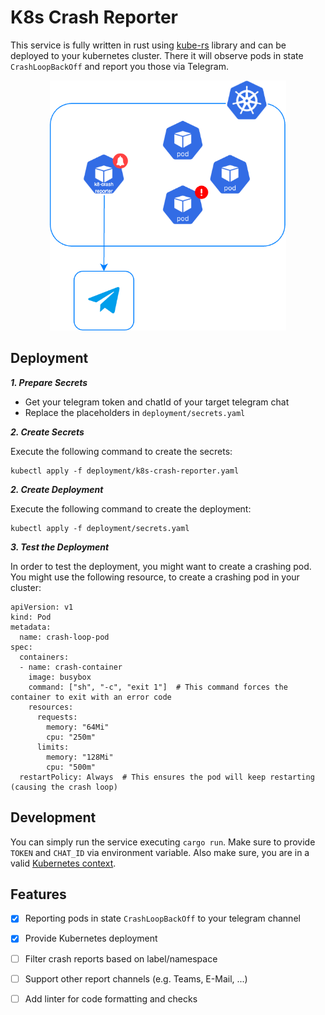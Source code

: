 
# K8s Crash Reporter

This service is fully written in rust using [kube-rs](https://kube.rs/) library and can be deployed to your 
kubernetes cluster. There it will observe pods in state ```CrashLoopBackOff```
and report you those via Telegram.

<p align="center">
<img src="/assets/architecture.png" height="400" alt=""/>
</p>

## Deployment

***1. Prepare Secrets***

- Get your telegram token and chatId of your target telegram chat
- Replace the placeholders in ```deployment/secrets.yaml```

***2. Create Secrets***

Execute the following command to create the secrets:

```
kubectl apply -f deployment/k8s-crash-reporter.yaml
```


***2. Create Deployment***

Execute the following command to create the deployment:

```
kubectl apply -f deployment/secrets.yaml
```

***3. Test the Deployment***

In order to test the deployment, you might want to create a crashing pod. 
You might use the following resource, to create a crashing pod in your cluster:

```
apiVersion: v1
kind: Pod
metadata:
  name: crash-loop-pod
spec:
  containers:
  - name: crash-container
    image: busybox
    command: ["sh", "-c", "exit 1"]  # This command forces the container to exit with an error code
    resources:
      requests:
        memory: "64Mi"
        cpu: "250m"
      limits:
        memory: "128Mi"
        cpu: "500m"
  restartPolicy: Always  # This ensures the pod will keep restarting (causing the crash loop)
```

## Development

You can simply run the service executing ```cargo run```. Make sure to provide ```TOKEN```
and ```CHAT_ID``` via environment variable. Also make sure, you are in a valid [Kubernetes context](https://kubernetes.io/docs/reference/kubectl/generated/kubectl_config/kubectl_config_current-context/).

## Features

- [x] Reporting pods in state ```CrashLoopBackOff``` to your telegram channel
- [x] Provide Kubernetes deployment
- [ ] Filter crash reports based on label/namespace
- [ ] Support other report channels (e.g. Teams, E-Mail, ...)
- [ ] Add linter for code formatting and checks

